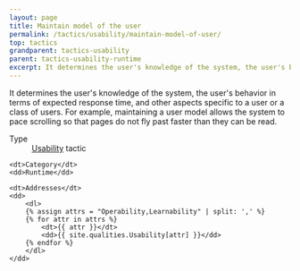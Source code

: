 ```yaml
---
layout: page
title: Maintain model of the user
permalink: /tactics/usability/maintain-model-of-user/
top: tactics
grandparent: tactics-usability
parent: tactics-usability-runtime
excerpt: It determines the user's knowledge of the system, the user's behaviour in terms of expected response time, and other aspects specific to a user or a class of users.
---
```


It determines the user's knowledge of the system, the user's behavior in terms of expected response time, and other aspects specific to a user or a class of
users. For example, maintaining a user model allows the system to pace scrolling so that pages do not fly past faster than they can be read.

<dl>
    <dt>Type</dt>
    <dd><a href="{{ '/quality/usability/' | relative_url }}">Usability</a> tactic</dd>
    
    <dt>Category</dt>
    <dd>Runtime</dd>
    
    <dt>Addresses</dt>
    <dd>
        <dl>
        {% assign attrs = "Operability,Learnability" | split: ',' %}
        {% for attr in attrs %}
            <dt>{{ attr }}</dt>
            <dd>{{ site.qualities.Usability[attr] }}</dd>
        {% endfor %}
        </dl>
    </dd>
</dl>
